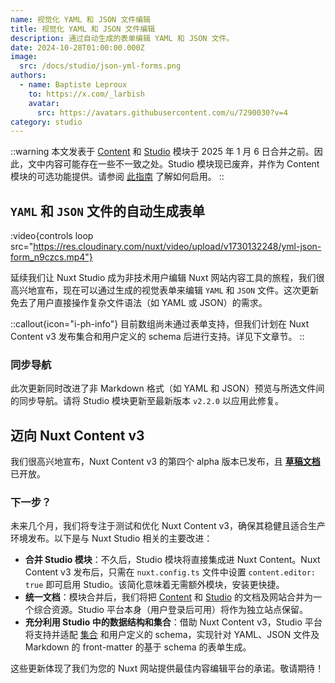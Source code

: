 ```yaml
---
name: 视觉化 YAML 和 JSON 文件编辑
title: 视觉化 YAML 和 JSON 文件编辑
description: 通过自动生成的表单编辑 YAML 和 JSON 文件。
date: 2024-10-28T01:00:00.000Z
image:
  src: /docs/studio/json-yml-forms.png
authors:
  - name: Baptiste Leproux
    to: https://x.com/_larbish
    avatar:
      src: https://avatars.githubusercontent.com/u/7290030?v=4
category: studio
---
```


::warning
本文发表于 [Content](https://github.com/nuxt/content) 和 [Studio](https://github.com/nuxtlabs/studio-module) 模块于 2025 年 1 月 6 日合并之前。因此，文中内容可能存在一些不一致之处。Studio 模块现已废弃，并作为 Content 模块的可选功能提供。请参阅 [此指南](/docs/getting-started) 了解如何启用。
::

## `YAML` 和 `JSON` 文件的自动生成表单

:video{controls loop src="https://res.cloudinary.com/nuxt/video/upload/v1730132248/yml-json-form_n9czcs.mp4"}

延续我们让 Nuxt Studio 成为非技术用户编辑 Nuxt 网站内容工具的旅程，我们很高兴地宣布，现在可以通过生成的视觉表单来编辑 `YAML` 和 `JSON` 文件。这次更新免去了用户直接操作复杂文件语法（如 YAML 或 JSON）的需求。

::callout{icon="i-ph-info"}
目前数组尚未通过表单支持，但我们计划在 Nuxt Content v3 发布集合和用户定义的 schema 后进行支持。详见下文章节。
::

### 同步导航

此次更新同时改进了非 Markdown 格式（如 YAML 和 JSON）预览与所选文件间的同步导航。请将 Studio 模块更新至最新版本 `v2.2.0` 以应用此修复。

## 迈向 Nuxt Content v3

我们很高兴地宣布，Nuxt Content v3 的第四个 alpha 版本已发布，且 [**草稿文档**](https://content.nuxt.com/) 已开放。

### 下一步？

未来几个月，我们将专注于测试和优化 Nuxt Content v3，确保其稳健且适合生产环境发布。以下是与 Nuxt Studio 相关的主要改进：

- **合并 Studio 模块**：不久后，Studio 模块将直接集成进 Nuxt Content。Nuxt Content v3 发布后，只需在 `nuxt.config.ts` 文件中设置 `content.editor: true` 即可启用 Studio。该简化意味着无需额外模块，安装更快捷。
- **统一文档**：模块合并后，我们将把 [Content](https://content.nuxt.com) 和 [Studio](https://nuxt.studio) 的文档及网站合并为一个综合资源。Studio 平台本身（用户登录后可用）将作为独立站点保留。
- **充分利用 Studio 中的数据结构和集合**：借助 Nuxt Content v3，Studio 平台将支持并适配 [集合](/docs/collections/define) 和用户定义的 schema，实现针对 YAML、JSON 文件及 Markdown 的 front-matter 的基于 schema 的表单生成。

这些更新体现了我们为您的 Nuxt 网站提供最佳内容编辑平台的承诺。敬请期待！